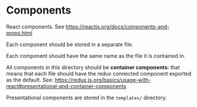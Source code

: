 # Components

React components. See https://reactjs.org/docs/components-and-props.html

Each component should be stored in a separate file.

Each component should have the same name as the file it is contained in.

All components in this directory should be **container components**: that means
that each file should have the redux connected component exported as the
default. See: https://redux.js.org/basics/usage-with-react#presentational-and-container-components

Presentational components are stored in the `templates/` directory.
